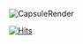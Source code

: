
![CapsuleRender](https://capsule-render.vercel.app/api?type=rounded&height=200&color=9aceeb&text=안녕하세요%20김주호입니다&reversal=false&fontAlign=50&fontColor=f0fff0&section=footer&textBg=false&fontAlignY=55&descAlign=50&descSize=20)

[![Hits](https://hits.seeyoufarm.com/api/count/incr/badge.svg?url=https%3A%2F%2Fgithub.com%2Fjuhooong%2Fhit-counter&count_bg=%239DC83D&title_bg=%23555555&icon=github.svg&icon_color=%23E7E7E7&title=Visitors&edge_flat=false)](https://hits.seeyoufarm.com)
